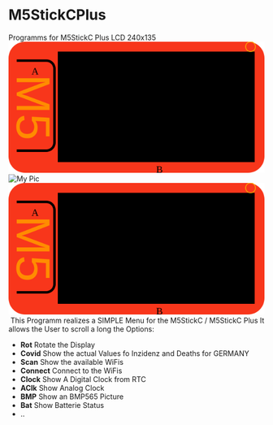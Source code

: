 # M5StickCPlus
Programms for M5StickC Plus LCD 240x135<br/>
![My Pic](M5StickCPlus.svg)
![My Pic](http://m5.8266.de/_img/M5StickCPlus.svg)
<img src="M5StickCPlus.svg" />
<img src="" />
This Programm realizes a SIMPLE Menu for the M5StickC / M5StickC Plus
It allows the User to scroll a long the Options:
<ul>
  <li><b>Rot</b>     Rotate the Display</li>
  <li><b>Covid</b>   Show the actual Values fo Inzidenz and Deaths for GERMANY</li>
  <li><b>Scan</b>   Show the available WiFis</li>
  <li><b>Connect</b> Connect to the WiFis </li>
  <li><b>Clock</b>   Show A Digital Clock from RTC</li>
  <li><b>AClk</b>    Show Analog Clock</li>
  <li><b>BMP</b>     Show an BMP565 Picture</li>
  <li><b>Bat</b>     Show Batterie Status</li>
  <li>..</li>
</ul>
  
  
  
